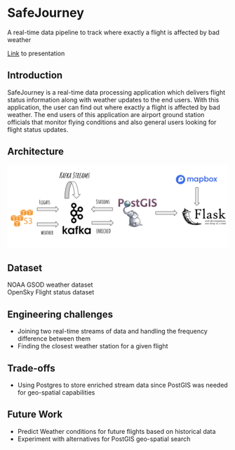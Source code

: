 # SafeJourney
A real-time data pipeline to track where exactly a flight is affected by bad weather

[Link](bit.ly/safejourney-slides) to presentation



## Introduction

SafeJourney is a real-time data processing application which delivers flight status information along with weather updates to the end users. With this application, the user can find out where exactly a flight is affected by bad weather. The end users of this application are airport ground station officials that monitor flying conditions and also general users looking for flight status updates.


## Architecture

![alt text](images/architecture.png)

## Dataset

NOAA GSOD weather dataset
</br>
OpenSky Flight status dataset

## Engineering challenges

- Joining two real-time streams of data and handling the frequency difference between them
- Finding the closest weather station for a given flight

## Trade-offs

- Using Postgres to store enriched stream data since PostGIS was needed for geo-spatial capabilities

## Future Work

- Predict Weather conditions for future flights based on historical data
- Experiment with alternatives for PostGIS geo-spatial search

